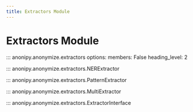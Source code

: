 ```yaml
---
title: Extractors Module
---
```


# Extractors Module

::: anonipy.anonymize.extractors
    options:
        members: False
        heading_level: 2

::: anonipy.anonymize.extractors.NERExtractor

::: anonipy.anonymize.extractors.PatternExtractor

::: anonipy.anonymize.extractors.MultiExtractor

::: anonipy.anonymize.extractors.ExtractorInterface